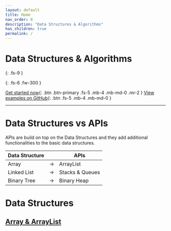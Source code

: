 ```yaml
---
layout: default
title: Home
nav_order: 0
description: "Data Structures & Algorithms"
has_children: true
permalink: /
---
```


# Data Structures & Algorithms
{: .fs-9 }


{: .fs-6 .fw-300 }

[Get started now](#data-structures-vs-apis){: .btn .btn-primary .fs-5 .mb-4 .mb-md-0 .mr-2 } [View examples on GitHub](https://github.com/Iretha/data-structures-and-algorithms){: .btn .fs-5 .mb-4 .mb-md-0 }

---

# Data Structures vs APIs

APIs are build on top on the Data Structures and they add additional functionalities to the basic data structures.

Data Structure| |APIs
---|---|---
Array|->|ArrayList
Linked List|->|Stacks & Queues
Binary Tree| -> | Binary Heap

# Data Structures
## [Array & ArrayList](https://iretha.github.io/data-structures-and-algorithms/arrays)


